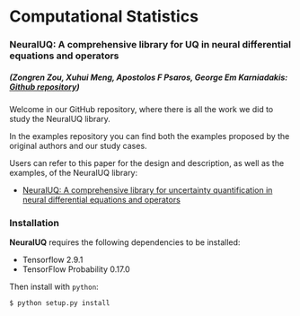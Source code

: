 # Computational Statistics

### NeuralUQ: A comprehensive library for UQ in neural differential equations and operators
##### (Zongren Zou, Xuhui Meng, Apostolos F Psaros, George Em Karniadakis: [Github repository](https://github.com/Crunch-UQ4MI/neuraluq.git))
Welcome in our GitHub repository, where there is all the work we did to study the NeuralUQ library. 

In the examples repository you can find both the examples proposed by the original authors and our study cases.
    
Users can refer to this paper for the design and description, as well as the examples, of the NeuralUQ library:
- [NeuralUQ: A comprehensive library for uncertainty quantification in neural differential equations and operators](http://arxiv.org/abs/2208.11866)

### Installation
**NeuralUQ** requires the following dependencies to be installed:

- Tensorflow 2.9.1
- TensorFlow Probability 0.17.0

Then install with `python`:

```
$ python setup.py install
```
